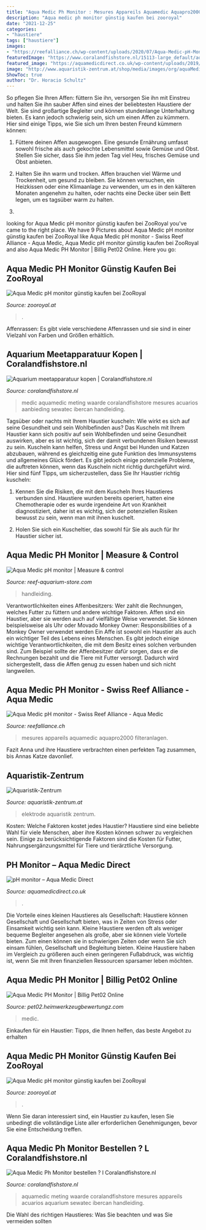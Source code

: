 ```yaml
---
title: "Aqua Medic Ph Monitor : Mesures Appareils Aquamedic Aquapro2000 Filteranlagen"
description: "Aqua medic ph monitor günstig kaufen bei zooroyal"
date: "2021-12-25"
categories:
- "haustiere"
tags: ["haustiere"]
images:
- "https://reefalliance.ch/wp-content/uploads/2020/07/Aqua-Medic-pH-Monitor.jpg"
featuredImage: "https://www.coralandfishstore.nl/15113-large_default/aqua-medic-ph-monitor.jpg"
featured_image: "https://aquamedicdirect.co.uk/wp-content/uploads/2019/02/203.00_4-1024x768.png"
image: "http://www.aquaristik-zentrum.at/shop/media/images/org/aquaMedic_ph_monitor4.jpg"
ShowToc: true
author: "Dr. Horacio Schultz"
---
```



So pflegen Sie Ihren Affen: füttern Sie ihn, versorgen Sie ihn mit Einstreu und halten Sie ihn sauber
Affen sind eines der beliebtesten Haustiere der Welt. Sie sind großartige Begleiter und können stundenlange Unterhaltung bieten. Es kann jedoch schwierig sein, sich um einen Affen zu kümmern. Hier sind einige Tipps, wie Sie sich um Ihren besten Freund kümmern können:
1. Füttere deinen Affen ausgewogen. Eine gesunde Ernährung umfasst sowohl frische als auch gekochte Lebensmittel sowie Gemüse und Obst. Stellen Sie sicher, dass Sie ihm jeden Tag viel Heu, frisches Gemüse und Obst anbieten.

2. Halten Sie ihn warm und trocken. Affen brauchen viel Wärme und Trockenheit, um gesund zu bleiben. Sie können versuchen, ein Heizkissen oder eine Klimaanlage zu verwenden, um es in den kälteren Monaten angenehm zu halten, oder nachts eine Decke über sein Bett legen, um es tagsüber warm zu halten.

3.

	

		
looking for Aqua Medic pH monitor günstig kaufen bei ZooRoyal you've came to the right place. We have 9 Pictures about Aqua Medic pH monitor günstig kaufen bei ZooRoyal like Aqua Medic pH monitor - Swiss Reef Alliance - Aqua Medic, Aqua Medic pH monitor günstig kaufen bei ZooRoyal and also Aqua Medic PH Monitor | Billig Pet02 Online. Here you go:
		
    
## Aqua Medic PH Monitor Günstig Kaufen Bei ZooRoyal

<img loading=lazy src="https://images2.zooroyal.net/media/image/aqua-medic-ph-monitor-4.jpg" onerror="this.onerror=null;this.src='https://tse1.mm.bing.net/th?id=OIP.rSRusgGzrOrXF1GM3ARl5gHaHa&amp;pid=15.1';" alt="Aqua Medic pH monitor günstig kaufen bei ZooRoyal">

_Source: zooroyal.at_

>. 

	

Affenrassen: Es gibt viele verschiedene Affenrassen und sie sind in einer Vielzahl von Farben und Größen erhältlich.

    
## Aquarium Meetapparatuur Kopen | Coralandfishstore.nl

<img loading=lazy src="https://www.coralandfishstore.nl/15113-home_default/aqua-medic-ph-monitor.jpg" onerror="this.onerror=null;this.src='https://tse3.mm.bing.net/th?id=OIP.3sMqiu2hb4tthtmY-jVtYAAAAA&amp;pid=15.1';" alt="Aquarium meetapparatuur kopen | Coralandfishstore.nl">

_Source: coralandfishstore.nl_

>medic aquamedic meting waarde coralandfishstore mesures acuarios aanbieding sewatec ibercan handleiding. 

	

Tagsüber oder nachts mit Ihrem Haustier kuscheln: Wie wirkt es sich auf seine Gesundheit und sein Wohlbefinden aus?
Das Kuscheln mit Ihrem Haustier kann sich positiv auf sein Wohlbefinden und seine Gesundheit auswirken, aber es ist wichtig, sich der damit verbundenen Risiken bewusst zu sein. Kuscheln kann helfen, Stress und Angst bei Hunden und Katzen abzubauen, während es gleichzeitig eine gute Funktion des Immunsystems und allgemeines Glück fördert. Es gibt jedoch einige potenzielle Probleme, die auftreten können, wenn das Kuscheln nicht richtig durchgeführt wird. Hier sind fünf Tipps, um sicherzustellen, dass Sie Ihr Haustier richtig kuscheln:
1) Kennen Sie die Risiken, die mit dem Kuscheln Ihres Haustieres verbunden sind. Haustiere wurden bereits operiert, hatten eine Chemotherapie oder es wurde irgendeine Art von Krankheit diagnostiziert, daher ist es wichtig, sich der potenziellen Risiken bewusst zu sein, wenn man mit ihnen kuschelt.

2) Holen Sie sich ein Kuscheltier, das sowohl für Sie als auch für Ihr Haustier sicher ist.

    
## Aqua Medic PH Monitor | Measure &amp; Control

<img loading=lazy src="https://reef-aquarium-store.com/content/Filemanager/aqua-medic-ph-monitor-4.jpg_September-8-2019-918am.jpg" onerror="this.onerror=null;this.src='https://tse1.mm.bing.net/th?id=OIP.SbW8yuFGBrWpNDpXfHNNXwHaHa&amp;pid=15.1';" alt="Aqua Medic pH monitor | Measure &amp; control">

_Source: reef-aquarium-store.com_

>handleiding. 

	

Verantwortlichkeiten eines Affenbesitzers: Wer zahlt die Rechnungen, welches Futter zu füttern und andere wichtige Faktoren.
Affen sind ein Haustier, aber sie werden auch auf vielfältige Weise verwendet. Sie können beispielsweise als Uhr oder Movado Monkey Owner: Responsibilities of a Monkey Owner verwendet werden
Ein Affe ist sowohl ein Haustier als auch ein wichtiger Teil des Lebens eines Menschen. Es gibt jedoch einige wichtige Verantwortlichkeiten, die mit dem Besitz eines solchen verbunden sind. Zum Beispiel sollte der Affenbesitzer dafür sorgen, dass er die Rechnungen bezahlt und die Tiere mit Futter versorgt. Dadurch wird sichergestellt, dass die Affen genug zu essen haben und sich nicht langweilen.

    
## Aqua Medic PH Monitor - Swiss Reef Alliance - Aqua Medic

<img loading=lazy src="https://reefalliance.ch/wp-content/uploads/2020/07/Aqua-Medic-pH-Monitor.jpg" onerror="this.onerror=null;this.src='https://tse4.mm.bing.net/th?id=OIP.M1ZJisekN3ZTP6xeEphCigHaHa&amp;pid=15.1';" alt="Aqua Medic pH monitor - Swiss Reef Alliance - Aqua Medic">

_Source: reefalliance.ch_

>mesures appareils aquamedic aquapro2000 filteranlagen. 

	

Fazit
Anna und ihre Haustiere verbrachten einen perfekten Tag zusammen, bis Annas Katze davonlief.

    
## Aquaristik-Zentrum

<img loading=lazy src="http://www.aquaristik-zentrum.at/shop/media/images/org/aquaMedic_ph_monitor4.jpg" onerror="this.onerror=null;this.src='https://tse2.mm.bing.net/th?id=OIP.L3VpSz1zuQpDh9IlwcMk5QHaF2&amp;pid=15.1';" alt="Aquaristik-Zentrum">

_Source: aquaristik-zentrum.at_

>elektrode aquaristik zentrum. 

	

Kosten: Welche Faktoren kostet jedes Haustier?
Haustiere sind eine beliebte Wahl für viele Menschen, aber ihre Kosten können schwer zu vergleichen sein. Einige zu berücksichtigende Faktoren sind die Kosten für Futter, Nahrungsergänzungsmittel für Tiere und tierärztliche Versorgung.

    
## PH Monitor – Aqua Medic Direct

<img loading=lazy src="https://aquamedicdirect.co.uk/wp-content/uploads/2019/02/203.00_4-1024x768.png" onerror="this.onerror=null;this.src='https://tse2.mm.bing.net/th?id=OIP.b3f4X0Kv0GnhmRPx-9QMmgHaFj&amp;pid=15.1';" alt="pH monitor – Aqua Medic Direct">

_Source: aquamedicdirect.co.uk_

>. 

	

Die Vorteile eines kleinen Haustieres als Gesellschaft: Haustiere können Gesellschaft und Gesellschaft bieten, was in Zeiten von Stress oder Einsamkeit wichtig sein kann.
Kleine Haustiere werden oft als weniger bequeme Begleiter angesehen als große, aber sie können viele Vorteile bieten. Zum einen können sie in schwierigen Zeiten oder wenn Sie sich einsam fühlen, Gesellschaft und Begleitung bieten. Kleine Haustiere haben im Vergleich zu größeren auch einen geringeren Fußabdruck, was wichtig ist, wenn Sie mit Ihren finanziellen Ressourcen sparsamer leben möchten.

    
## Aqua Medic PH Monitor | Billig Pet02 Online

<img loading=lazy src="https://images-na.ssl-images-amazon.com/images/I/51lMWQ-DFyL._SL1000_.jpg" onerror="this.onerror=null;this.src='https://tse1.mm.bing.net/th?id=OIP.0r9KJg6J6eOQaMlBdG0X8QHaHa&amp;pid=15.1';" alt="Aqua Medic PH Monitor | Billig Pet02 Online">

_Source: pet02.heimwerkzeugbewertungz.com_

>medic. 

	

Einkaufen für ein Haustier: Tipps, die Ihnen helfen, das beste Angebot zu erhalten

    
## Aqua Medic PH Monitor Günstig Kaufen Bei ZooRoyal

<img loading=lazy src="https://images3.zooroyal.net/media/image/aqua-medic-ph-monitor-3.jpg" onerror="this.onerror=null;this.src='https://tse3.mm.bing.net/th?id=OIP.4b9-yxgEg_kYWbit4lnWlgHaHa&amp;pid=15.1';" alt="Aqua Medic pH monitor günstig kaufen bei ZooRoyal">

_Source: zooroyal.at_

>. 

	

Wenn Sie daran interessiert sind, ein Haustier zu kaufen, lesen Sie unbedingt die vollständige Liste aller erforderlichen Genehmigungen, bevor Sie eine Entscheidung treffen.

    
## Aqua Medic Ph Monitor Bestellen ? L Coralandfishstore.nl

<img loading=lazy src="https://www.coralandfishstore.nl/15113-large_default/aqua-medic-ph-monitor.jpg" onerror="this.onerror=null;this.src='https://tse4.mm.bing.net/th?id=OIP.YDGDO-Iw8ohxdSby0GJqGAAAAA&amp;pid=15.1';" alt="Aqua Medic Ph Monitor bestellen ? l Coralandfishstore.nl">

_Source: coralandfishstore.nl_

>aquamedic meting waarde coralandfishstore mesures appareils acuarios aquarium sewatec ibercan handleiding. 

	

Die Wahl des richtigen Haustieres: Was Sie beachten und was Sie vermeiden sollten


